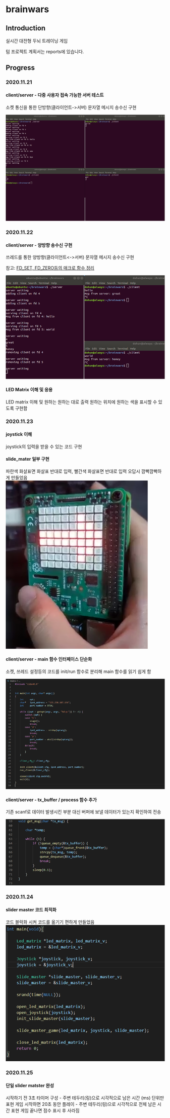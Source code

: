 # brainwars

## Introduction

실시간 대전형 두뇌 트레이닝 게임

텀 프로젝트 계획서는 reports에 있습니다.

## Progress

### 2020.11.21
#### client/server - 다중 사용자 접속 가능한 서버 테스트
소켓 통신을 통한 단방향(클라이언트->서버) 문자열 메시지 송수신 구현

![simple_server](images/simple-multi-user-server.png)

### 2020.11.22
#### client/server - 양방향 송수신 구현
쓰레드를 통한 양방향(클라이언트<->서버) 문자열 메시지 송수신 구현

참고: [FD_SET, FD_ZERO등의 매크로 함수 정리](http://blog.naver.com/tipsware/220810795410)

![bidirectional_msg](images/basic-txrx-complete.png)

#### LED Matrix 이해 및 응용
LED matrix 이해 및 원하는 원하는 대로 출력
원하는 위치에 원하는 색을 표시할 수 있도록 구현함

### 2020.11.23
#### joystick 이해
joystick의 입력을 받을 수 있는 코드 구현

#### slide_mater 일부 구현
파란색 화살표면 화살표 반대로 입력, 빨간색 화살표면 반대로 입력
오답시 깜빡깜빡하게 만들었음
![arrow](images/slide_master_arrow.png)

#### client/server - main 함수 인터페이스 단순화 
소켓, 쓰레드 설정등의 코드를 init/run 함수로 분리해 main 함수를 읽기 쉽게 함

![clean_main](images/clean_main.png)

#### client/server - tx_buffer / process 함수 추가
기존 scanf로 데이터 발생시킨 부분 대신 버퍼에 보낼 데이터가 있는지 확인하여 전송

![tx_buffer](images/tx_buffer_check.png)

### 2020.11.24

#### slider master 코드 최적화
코드 블럭화 시켜 코드를 옮기기 편하게 만들었음
![shortcode](images/slide_master_shortcode.png)

### 2020.11.25

#### 단일 slider matster 완성
시작하기 전 3초 타이머 구성 - 주변 테두리(링)으로 시각적으로 남은 시간 (ms) 단위만 표현
게임 시작하면 20초 동안 플레이 - 주변 테두리(링)으로 시각적으로 전체 남은 시간 표현
게임 끝나면 점수 표시 후 사라짐
